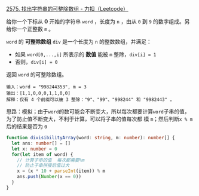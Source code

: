 [2575. 找出字符串的可整除数组 - 力扣（Leetcode）](https://leetcode.cn/problems/find-the-divisibility-array-of-a-string/description/)

给你一个下标从 **0** 开始的字符串 `word` ，长度为 `n` ，由从 `0` 到 `9` 的数字组成。另给你一个正整数 `m` 。

`word` 的 **可整除数组** `div` 是一个长度为 `n` 的整数数组，并满足：

- 如果 `word[0,...,i]` 所表示的 **数值** 能被 `m` 整除，`div[i] = 1`
- 否则，`div[i] = 0`

返回 `word` 的可整除数组。

```
输入：word = "998244353", m = 3
输出：[1,1,0,0,0,1,1,0,0]
解释：仅有 4 个前缀可以被 3 整除："9"、"99"、"998244" 和 "9982443" 。
```

思路：模拟；由于`word`的数可能会不断变大，所以每次都要计算`word`子串的值，为了防止值不断变大，不利于计算，可以将子串的值每次都 模 `m`；然后判断`x % m`后的结果是否为 `0`

```typescript
function divisibilityArray(word: string, m: number): number[] {
  let ans: number[] = []
  let x: number = 0
  for(let item of word) {
    // 计算子串的值  每次都需要%m
    // 防止子串拼接后值过大
    x = (x * 10 + parseInt(item)) % m
    ans.push(Number(x == 0))
  }
}
```

